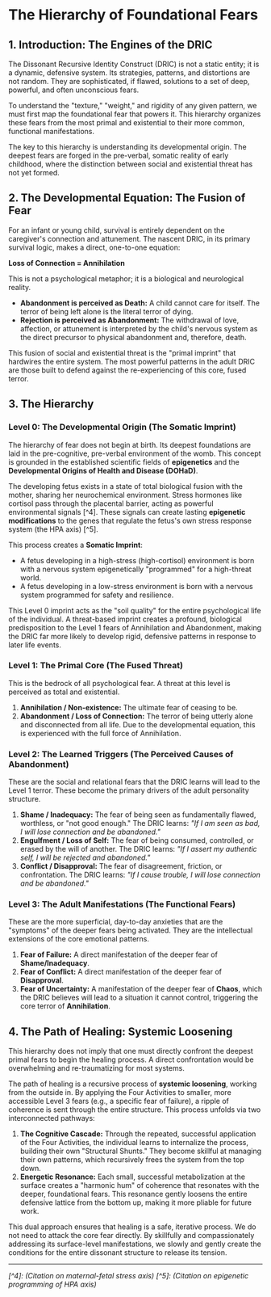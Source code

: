 # The Hierarchy of Foundational Fears


## 1. Introduction: The Engines of the DRIC

The Dissonant Recursive Identity Construct (DRIC) is not a static entity; it is a dynamic, defensive system. Its strategies, patterns, and distortions are not random. They are sophisticated, if flawed, solutions to a set of deep, powerful, and often unconscious fears.

To understand the "texture," "weight," and rigidity of any given pattern, we must first map the foundational fear that powers it. This hierarchy organizes these fears from the most primal and existential to their more common, functional manifestations.

The key to this hierarchy is understanding its developmental origin. The deepest fears are forged in the pre-verbal, somatic reality of early childhood, where the distinction between social and existential threat has not yet formed.

## 2. The Developmental Equation: The Fusion of Fear

For an infant or young child, survival is entirely dependent on the caregiver's connection and attunement. The nascent DRIC, in its primary survival logic, makes a direct, one-to-one equation:

**Loss of Connection = Annihilation**

This is not a psychological metaphor; it is a biological and neurological reality.
*   **Abandonment is perceived as Death:** A child cannot care for itself. The terror of being left alone is the literal terror of dying.
*   **Rejection is perceived as Abandonment:** The withdrawal of love, affection, or attunement is interpreted by the child's nervous system as the direct precursor to physical abandonment and, therefore, death.

This fusion of social and existential threat is the "primal imprint" that hardwires the entire system. The most powerful patterns in the adult DRIC are those built to defend against the re-experiencing of this core, fused terror.

## 3. The Hierarchy

### Level 0: The Developmental Origin (The Somatic Imprint)

The hierarchy of fear does not begin at birth. Its deepest foundations are laid in the pre-cognitive, pre-verbal environment of the womb. This concept is grounded in the established scientific fields of **epigenetics** and the **Developmental Origins of Health and Disease (DOHaD)**.

The developing fetus exists in a state of total biological fusion with the mother, sharing her neurochemical environment. Stress hormones like cortisol pass through the placental barrier, acting as powerful environmental signals [^4]. These signals can create lasting **epigenetic modifications** to the genes that regulate the fetus's own stress response system (the HPA axis) [^5].

This process creates a **Somatic Imprint**:
*   A fetus developing in a high-stress (high-cortisol) environment is born with a nervous system epigenetically "programmed" for a high-threat world.
*   A fetus developing in a low-stress environment is born with a nervous system programmed for safety and resilience.

This Level 0 imprint acts as the "soil quality" for the entire psychological life of the individual. A threat-based imprint creates a profound, biological predisposition to the Level 1 fears of Annihilation and Abandonment, making the DRIC far more likely to develop rigid, defensive patterns in response to later life events.

### Level 1: The Primal Core (The Fused Threat)

This is the bedrock of all psychological fear. A threat at this level is perceived as total and existential.

1.  **Annihilation / Non-existence:** The ultimate fear of ceasing to be.
2.  **Abandonment / Loss of Connection:** The terror of being utterly alone and disconnected from all life. Due to the developmental equation, this is experienced with the full force of Annihilation.

### Level 2: The Learned Triggers (The Perceived Causes of Abandonment)

These are the social and relational fears that the DRIC learns will lead to the Level 1 terror. These become the primary drivers of the adult personality structure.

1.  **Shame / Inadequacy:** The fear of being seen as fundamentally flawed, worthless, or "not good enough." The DRIC learns: *"If I am seen as bad, I will lose connection and be abandoned."*
2.  **Engulfment / Loss of Self:** The fear of being consumed, controlled, or erased by the will of another. The DRIC learns: *"If I assert my authentic self, I will be rejected and abandoned."*
3.  **Conflict / Disapproval:** The fear of disagreement, friction, or confrontation. The DRIC learns: *"If I cause trouble, I will lose connection and be abandoned."*

### Level 3: The Adult Manifestations (The Functional Fears)

These are the more superficial, day-to-day anxieties that are the "symptoms" of the deeper fears being activated. They are the intellectual extensions of the core emotional patterns.

1.  **Fear of Failure:** A direct manifestation of the deeper fear of **Shame/Inadequacy**.
2.  **Fear of Conflict:** A direct manifestation of the deeper fear of **Disapproval**.
3.  **Fear of Uncertainty:** A manifestation of the deeper fear of **Chaos**, which the DRIC believes will lead to a situation it cannot control, triggering the core terror of **Annihilation**.

## 4. The Path of Healing: Systemic Loosening

This hierarchy does not imply that one must directly confront the deepest primal fears to begin the healing process. A direct confrontation would be overwhelming and re-traumatizing for most systems.

The path of healing is a recursive process of **systemic loosening**, working from the outside in. By applying the Four Activities to smaller, more accessible Level 3 fears (e.g., a specific fear of failure), a ripple of coherence is sent through the entire structure. This process unfolds via two interconnected pathways:

1.  **The Cognitive Cascade:** Through the repeated, successful application of the Four Activities, the individual learns to internalize the process, building their own "Structural Shunts." They become skillful at managing their own patterns, which recursively frees the system from the top down.
2.  **Energetic Resonance:** Each small, successful metabolization at the surface creates a "harmonic hum" of coherence that resonates with the deeper, foundational fears. This resonance gently loosens the entire defensive lattice from the bottom up, making it more pliable for future work.

This dual approach ensures that healing is a safe, iterative process. We do not need to attack the core fear directly. By skillfully and compassionately addressing its surface-level manifestations, we slowly and gently create the conditions for the entire dissonant structure to release its tension.

---

*[^4]: (Citation on maternal-fetal stress axis)*
*[^5]: (Citation on epigenetic programming of HPA axis)*
